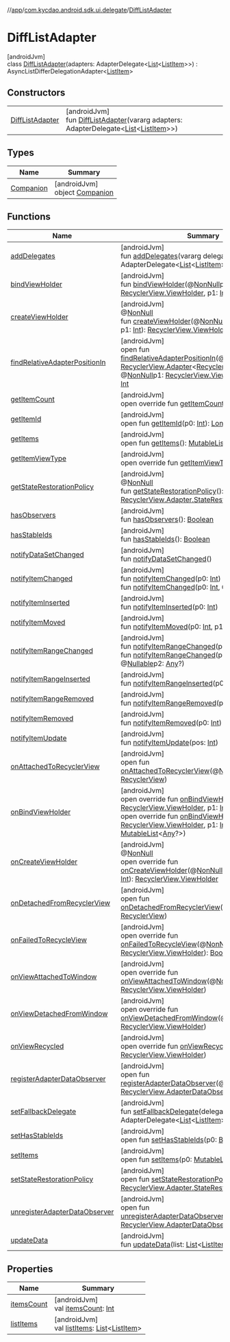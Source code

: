 //[app](../../../index.md)/[com.kycdao.android.sdk.ui.delegate](../index.md)/[DiffListAdapter](index.md)

# DiffListAdapter

[androidJvm]\
class [DiffListAdapter](index.md)(adapters: AdapterDelegate&lt;[List](https://kotlinlang.org/api/latest/jvm/stdlib/kotlin.collections/-list/index.html)&lt;[ListItem](../-list-item/index.md)&gt;&gt;) : AsyncListDifferDelegationAdapter&lt;[ListItem](../-list-item/index.md)&gt;

## Constructors

| | |
|---|---|
| [DiffListAdapter](-diff-list-adapter.md) | [androidJvm]<br>fun [DiffListAdapter](-diff-list-adapter.md)(vararg adapters: AdapterDelegate&lt;[List](https://kotlinlang.org/api/latest/jvm/stdlib/kotlin.collections/-list/index.html)&lt;[ListItem](../-list-item/index.md)&gt;&gt;) |

## Types

| Name | Summary |
|---|---|
| [Companion](-companion/index.md) | [androidJvm]<br>object [Companion](-companion/index.md) |

## Functions

| Name | Summary |
|---|---|
| [addDelegates](add-delegates.md) | [androidJvm]<br>fun [addDelegates](add-delegates.md)(vararg delegates: AdapterDelegate&lt;[List](https://kotlinlang.org/api/latest/jvm/stdlib/kotlin.collections/-list/index.html)&lt;[ListItem](../-list-item/index.md)&gt;&gt;) |
| [bindViewHolder](index.md#-1994562136%2FFunctions%2F-912451524) | [androidJvm]<br>fun [bindViewHolder](index.md#-1994562136%2FFunctions%2F-912451524)(@[NonNull](https://developer.android.com/reference/kotlin/androidx/annotation/NonNull.html)p0: [RecyclerView.ViewHolder](https://developer.android.com/reference/kotlin/androidx/recyclerview/widget/RecyclerView.ViewHolder.html), p1: [Int](https://kotlinlang.org/api/latest/jvm/stdlib/kotlin/-int/index.html)) |
| [createViewHolder](index.md#1423244545%2FFunctions%2F-912451524) | [androidJvm]<br>@[NonNull](https://developer.android.com/reference/kotlin/androidx/annotation/NonNull.html)<br>fun [createViewHolder](index.md#1423244545%2FFunctions%2F-912451524)(@[NonNull](https://developer.android.com/reference/kotlin/androidx/annotation/NonNull.html)p0: [ViewGroup](https://developer.android.com/reference/kotlin/android/view/ViewGroup.html), p1: [Int](https://kotlinlang.org/api/latest/jvm/stdlib/kotlin/-int/index.html)): [RecyclerView.ViewHolder](https://developer.android.com/reference/kotlin/androidx/recyclerview/widget/RecyclerView.ViewHolder.html) |
| [findRelativeAdapterPositionIn](index.md#-1238180073%2FFunctions%2F-912451524) | [androidJvm]<br>open fun [findRelativeAdapterPositionIn](index.md#-1238180073%2FFunctions%2F-912451524)(@[NonNull](https://developer.android.com/reference/kotlin/androidx/annotation/NonNull.html)p0: [RecyclerView.Adapter](https://developer.android.com/reference/kotlin/androidx/recyclerview/widget/RecyclerView.Adapter.html)&lt;[RecyclerView.ViewHolder](https://developer.android.com/reference/kotlin/androidx/recyclerview/widget/RecyclerView.ViewHolder.html)&gt;, @[NonNull](https://developer.android.com/reference/kotlin/androidx/annotation/NonNull.html)p1: [RecyclerView.ViewHolder](https://developer.android.com/reference/kotlin/androidx/recyclerview/widget/RecyclerView.ViewHolder.html), p2: [Int](https://kotlinlang.org/api/latest/jvm/stdlib/kotlin/-int/index.html)): [Int](https://kotlinlang.org/api/latest/jvm/stdlib/kotlin/-int/index.html) |
| [getItemCount](index.md#-838053052%2FFunctions%2F-912451524) | [androidJvm]<br>open override fun [getItemCount](index.md#-838053052%2FFunctions%2F-912451524)(): [Int](https://kotlinlang.org/api/latest/jvm/stdlib/kotlin/-int/index.html) |
| [getItemId](index.md#725914875%2FFunctions%2F-912451524) | [androidJvm]<br>open fun [getItemId](index.md#725914875%2FFunctions%2F-912451524)(p0: [Int](https://kotlinlang.org/api/latest/jvm/stdlib/kotlin/-int/index.html)): [Long](https://kotlinlang.org/api/latest/jvm/stdlib/kotlin/-long/index.html) |
| [getItems](index.md#194423616%2FFunctions%2F-912451524) | [androidJvm]<br>open fun [getItems](index.md#194423616%2FFunctions%2F-912451524)(): [MutableList](https://kotlinlang.org/api/latest/jvm/stdlib/kotlin.collections/-mutable-list/index.html)&lt;[ListItem](../-list-item/index.md)&gt; |
| [getItemViewType](index.md#-1077117114%2FFunctions%2F-912451524) | [androidJvm]<br>open override fun [getItemViewType](index.md#-1077117114%2FFunctions%2F-912451524)(p0: [Int](https://kotlinlang.org/api/latest/jvm/stdlib/kotlin/-int/index.html)): [Int](https://kotlinlang.org/api/latest/jvm/stdlib/kotlin/-int/index.html) |
| [getStateRestorationPolicy](index.md#1717359980%2FFunctions%2F-912451524) | [androidJvm]<br>@[NonNull](https://developer.android.com/reference/kotlin/androidx/annotation/NonNull.html)<br>fun [getStateRestorationPolicy](index.md#1717359980%2FFunctions%2F-912451524)(): [RecyclerView.Adapter.StateRestorationPolicy](https://developer.android.com/reference/kotlin/androidx/recyclerview/widget/RecyclerView.Adapter.StateRestorationPolicy.html) |
| [hasObservers](index.md#1092162006%2FFunctions%2F-912451524) | [androidJvm]<br>fun [hasObservers](index.md#1092162006%2FFunctions%2F-912451524)(): [Boolean](https://kotlinlang.org/api/latest/jvm/stdlib/kotlin/-boolean/index.html) |
| [hasStableIds](index.md#16685238%2FFunctions%2F-912451524) | [androidJvm]<br>fun [hasStableIds](index.md#16685238%2FFunctions%2F-912451524)(): [Boolean](https://kotlinlang.org/api/latest/jvm/stdlib/kotlin/-boolean/index.html) |
| [notifyDataSetChanged](index.md#-1095556076%2FFunctions%2F-912451524) | [androidJvm]<br>fun [notifyDataSetChanged](index.md#-1095556076%2FFunctions%2F-912451524)() |
| [notifyItemChanged](index.md#-1721030169%2FFunctions%2F-912451524) | [androidJvm]<br>fun [notifyItemChanged](index.md#-1721030169%2FFunctions%2F-912451524)(p0: [Int](https://kotlinlang.org/api/latest/jvm/stdlib/kotlin/-int/index.html))<br>fun [notifyItemChanged](index.md#748267402%2FFunctions%2F-912451524)(p0: [Int](https://kotlinlang.org/api/latest/jvm/stdlib/kotlin/-int/index.html), @[Nullable](https://developer.android.com/reference/kotlin/androidx/annotation/Nullable.html)p1: [Any](https://kotlinlang.org/api/latest/jvm/stdlib/kotlin/-any/index.html)?) |
| [notifyItemInserted](index.md#2137269507%2FFunctions%2F-912451524) | [androidJvm]<br>fun [notifyItemInserted](index.md#2137269507%2FFunctions%2F-912451524)(p0: [Int](https://kotlinlang.org/api/latest/jvm/stdlib/kotlin/-int/index.html)) |
| [notifyItemMoved](index.md#-1694317867%2FFunctions%2F-912451524) | [androidJvm]<br>fun [notifyItemMoved](index.md#-1694317867%2FFunctions%2F-912451524)(p0: [Int](https://kotlinlang.org/api/latest/jvm/stdlib/kotlin/-int/index.html), p1: [Int](https://kotlinlang.org/api/latest/jvm/stdlib/kotlin/-int/index.html)) |
| [notifyItemRangeChanged](index.md#1769183193%2FFunctions%2F-912451524) | [androidJvm]<br>fun [notifyItemRangeChanged](index.md#1769183193%2FFunctions%2F-912451524)(p0: [Int](https://kotlinlang.org/api/latest/jvm/stdlib/kotlin/-int/index.html), p1: [Int](https://kotlinlang.org/api/latest/jvm/stdlib/kotlin/-int/index.html))<br>fun [notifyItemRangeChanged](index.md#1916975740%2FFunctions%2F-912451524)(p0: [Int](https://kotlinlang.org/api/latest/jvm/stdlib/kotlin/-int/index.html), p1: [Int](https://kotlinlang.org/api/latest/jvm/stdlib/kotlin/-int/index.html), @[Nullable](https://developer.android.com/reference/kotlin/androidx/annotation/Nullable.html)p2: [Any](https://kotlinlang.org/api/latest/jvm/stdlib/kotlin/-any/index.html)?) |
| [notifyItemRangeInserted](index.md#-2104748521%2FFunctions%2F-912451524) | [androidJvm]<br>fun [notifyItemRangeInserted](index.md#-2104748521%2FFunctions%2F-912451524)(p0: [Int](https://kotlinlang.org/api/latest/jvm/stdlib/kotlin/-int/index.html), p1: [Int](https://kotlinlang.org/api/latest/jvm/stdlib/kotlin/-int/index.html)) |
| [notifyItemRangeRemoved](index.md#999899269%2FFunctions%2F-912451524) | [androidJvm]<br>fun [notifyItemRangeRemoved](index.md#999899269%2FFunctions%2F-912451524)(p0: [Int](https://kotlinlang.org/api/latest/jvm/stdlib/kotlin/-int/index.html), p1: [Int](https://kotlinlang.org/api/latest/jvm/stdlib/kotlin/-int/index.html)) |
| [notifyItemRemoved](index.md#-189254469%2FFunctions%2F-912451524) | [androidJvm]<br>fun [notifyItemRemoved](index.md#-189254469%2FFunctions%2F-912451524)(p0: [Int](https://kotlinlang.org/api/latest/jvm/stdlib/kotlin/-int/index.html)) |
| [notifyItemUpdate](notify-item-update.md) | [androidJvm]<br>fun [notifyItemUpdate](notify-item-update.md)(pos: [Int](https://kotlinlang.org/api/latest/jvm/stdlib/kotlin/-int/index.html)) |
| [onAttachedToRecyclerView](index.md#-1243461790%2FFunctions%2F-912451524) | [androidJvm]<br>open fun [onAttachedToRecyclerView](index.md#-1243461790%2FFunctions%2F-912451524)(@[NonNull](https://developer.android.com/reference/kotlin/androidx/annotation/NonNull.html)p0: [RecyclerView](https://developer.android.com/reference/kotlin/androidx/recyclerview/widget/RecyclerView.html)) |
| [onBindViewHolder](index.md#985801110%2FFunctions%2F-912451524) | [androidJvm]<br>open override fun [onBindViewHolder](index.md#985801110%2FFunctions%2F-912451524)(@[NonNull](https://developer.android.com/reference/kotlin/androidx/annotation/NonNull.html)p0: [RecyclerView.ViewHolder](https://developer.android.com/reference/kotlin/androidx/recyclerview/widget/RecyclerView.ViewHolder.html), p1: [Int](https://kotlinlang.org/api/latest/jvm/stdlib/kotlin/-int/index.html))<br>open override fun [onBindViewHolder](index.md#-1004934145%2FFunctions%2F-912451524)(@[NonNull](https://developer.android.com/reference/kotlin/androidx/annotation/NonNull.html)p0: [RecyclerView.ViewHolder](https://developer.android.com/reference/kotlin/androidx/recyclerview/widget/RecyclerView.ViewHolder.html), p1: [Int](https://kotlinlang.org/api/latest/jvm/stdlib/kotlin/-int/index.html), @[NonNull](https://developer.android.com/reference/kotlin/androidx/annotation/NonNull.html)p2: [MutableList](https://kotlinlang.org/api/latest/jvm/stdlib/kotlin.collections/-mutable-list/index.html)&lt;[Any](https://kotlinlang.org/api/latest/jvm/stdlib/kotlin/-any/index.html)?&gt;) |
| [onCreateViewHolder](index.md#39668207%2FFunctions%2F-912451524) | [androidJvm]<br>@[NonNull](https://developer.android.com/reference/kotlin/androidx/annotation/NonNull.html)<br>open override fun [onCreateViewHolder](index.md#39668207%2FFunctions%2F-912451524)(@[NonNull](https://developer.android.com/reference/kotlin/androidx/annotation/NonNull.html)p0: [ViewGroup](https://developer.android.com/reference/kotlin/android/view/ViewGroup.html), p1: [Int](https://kotlinlang.org/api/latest/jvm/stdlib/kotlin/-int/index.html)): [RecyclerView.ViewHolder](https://developer.android.com/reference/kotlin/androidx/recyclerview/widget/RecyclerView.ViewHolder.html) |
| [onDetachedFromRecyclerView](index.md#-1201433889%2FFunctions%2F-912451524) | [androidJvm]<br>open fun [onDetachedFromRecyclerView](index.md#-1201433889%2FFunctions%2F-912451524)(@[NonNull](https://developer.android.com/reference/kotlin/androidx/annotation/NonNull.html)p0: [RecyclerView](https://developer.android.com/reference/kotlin/androidx/recyclerview/widget/RecyclerView.html)) |
| [onFailedToRecycleView](index.md#-1093521351%2FFunctions%2F-912451524) | [androidJvm]<br>open override fun [onFailedToRecycleView](index.md#-1093521351%2FFunctions%2F-912451524)(@[NonNull](https://developer.android.com/reference/kotlin/androidx/annotation/NonNull.html)p0: [RecyclerView.ViewHolder](https://developer.android.com/reference/kotlin/androidx/recyclerview/widget/RecyclerView.ViewHolder.html)): [Boolean](https://kotlinlang.org/api/latest/jvm/stdlib/kotlin/-boolean/index.html) |
| [onViewAttachedToWindow](index.md#-525442911%2FFunctions%2F-912451524) | [androidJvm]<br>open override fun [onViewAttachedToWindow](index.md#-525442911%2FFunctions%2F-912451524)(@[NonNull](https://developer.android.com/reference/kotlin/androidx/annotation/NonNull.html)p0: [RecyclerView.ViewHolder](https://developer.android.com/reference/kotlin/androidx/recyclerview/widget/RecyclerView.ViewHolder.html)) |
| [onViewDetachedFromWindow](index.md#-1980590012%2FFunctions%2F-912451524) | [androidJvm]<br>open override fun [onViewDetachedFromWindow](index.md#-1980590012%2FFunctions%2F-912451524)(@[NonNull](https://developer.android.com/reference/kotlin/androidx/annotation/NonNull.html)p0: [RecyclerView.ViewHolder](https://developer.android.com/reference/kotlin/androidx/recyclerview/widget/RecyclerView.ViewHolder.html)) |
| [onViewRecycled](index.md#-1713898305%2FFunctions%2F-912451524) | [androidJvm]<br>open override fun [onViewRecycled](index.md#-1713898305%2FFunctions%2F-912451524)(@[NonNull](https://developer.android.com/reference/kotlin/androidx/annotation/NonNull.html)p0: [RecyclerView.ViewHolder](https://developer.android.com/reference/kotlin/androidx/recyclerview/widget/RecyclerView.ViewHolder.html)) |
| [registerAdapterDataObserver](index.md#-149943229%2FFunctions%2F-912451524) | [androidJvm]<br>open fun [registerAdapterDataObserver](index.md#-149943229%2FFunctions%2F-912451524)(@[NonNull](https://developer.android.com/reference/kotlin/androidx/annotation/NonNull.html)p0: [RecyclerView.AdapterDataObserver](https://developer.android.com/reference/kotlin/androidx/recyclerview/widget/RecyclerView.AdapterDataObserver.html)) |
| [setFallbackDelegate](set-fallback-delegate.md) | [androidJvm]<br>fun [setFallbackDelegate](set-fallback-delegate.md)(delegate: AdapterDelegate&lt;[List](https://kotlinlang.org/api/latest/jvm/stdlib/kotlin.collections/-list/index.html)&lt;[ListItem](../-list-item/index.md)&gt;&gt;) |
| [setHasStableIds](index.md#1991189249%2FFunctions%2F-912451524) | [androidJvm]<br>open fun [setHasStableIds](index.md#1991189249%2FFunctions%2F-912451524)(p0: [Boolean](https://kotlinlang.org/api/latest/jvm/stdlib/kotlin/-boolean/index.html)) |
| [setItems](index.md#-409858413%2FFunctions%2F-912451524) | [androidJvm]<br>open fun [setItems](index.md#-409858413%2FFunctions%2F-912451524)(p0: [MutableList](https://kotlinlang.org/api/latest/jvm/stdlib/kotlin.collections/-mutable-list/index.html)&lt;[ListItem](../-list-item/index.md)&gt;) |
| [setStateRestorationPolicy](index.md#1439711293%2FFunctions%2F-912451524) | [androidJvm]<br>open fun [setStateRestorationPolicy](index.md#1439711293%2FFunctions%2F-912451524)(@[NonNull](https://developer.android.com/reference/kotlin/androidx/annotation/NonNull.html)p0: [RecyclerView.Adapter.StateRestorationPolicy](https://developer.android.com/reference/kotlin/androidx/recyclerview/widget/RecyclerView.Adapter.StateRestorationPolicy.html)) |
| [unregisterAdapterDataObserver](index.md#607934410%2FFunctions%2F-912451524) | [androidJvm]<br>open fun [unregisterAdapterDataObserver](index.md#607934410%2FFunctions%2F-912451524)(@[NonNull](https://developer.android.com/reference/kotlin/androidx/annotation/NonNull.html)p0: [RecyclerView.AdapterDataObserver](https://developer.android.com/reference/kotlin/androidx/recyclerview/widget/RecyclerView.AdapterDataObserver.html)) |
| [updateData](update-data.md) | [androidJvm]<br>fun [updateData](update-data.md)(list: [List](https://kotlinlang.org/api/latest/jvm/stdlib/kotlin.collections/-list/index.html)&lt;[ListItem](../-list-item/index.md)&gt;) |

## Properties

| Name | Summary |
|---|---|
| [itemsCount](items-count.md) | [androidJvm]<br>val [itemsCount](items-count.md): [Int](https://kotlinlang.org/api/latest/jvm/stdlib/kotlin/-int/index.html) |
| [listItems](list-items.md) | [androidJvm]<br>val [listItems](list-items.md): [List](https://kotlinlang.org/api/latest/jvm/stdlib/kotlin.collections/-list/index.html)&lt;[ListItem](../-list-item/index.md)&gt; |

